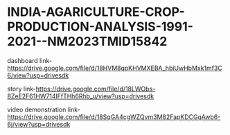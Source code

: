 # INDIA-AGARICULTURE-CROP-PRODUCTION-ANALYSIS-1991-2021--NM2023TMID15842

dashboard link-https://drive.google.com/file/d/18HVM8qpKHVMXEBA_hbiUwHbMxk1mf3C6/view?usp=drivesdk

story link-https://drive.google.com/file/d/18LWObs-8ZeE2F61HW714lFfTHh6Rhb_u/view?usp=drivesdk

video demonstration link-https://drive.google.com/file/d/18SqGA4cgWZQvm3M82FapKDCGqAwb6-6j/view?usp=drivesdk
